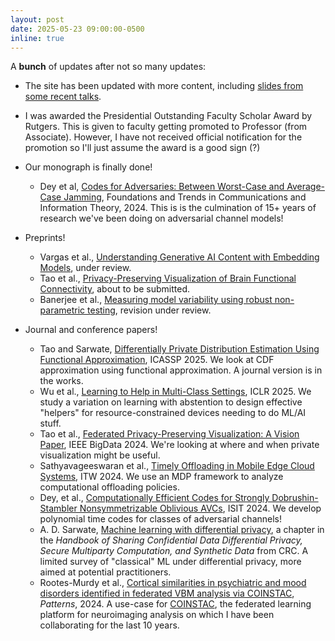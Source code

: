 ```yaml
---
layout: post
date: 2025-05-23 09:00:00-0500
inline: true
---
```


A **bunch** of updates after not so many updates: 

* The site has been updated with more content, including [slides from some recent talks](https://adsarwate.github.io/slides/).

* I was awarded the Presidential Outstanding Faculty Scholar Award by Rutgers. This is given to faculty getting promoted to Professor (from Associate). However, I have not received official notification for the promotion so I'll just assume the award is a good sign (?)

* Our monograph is finally done!
   * Dey et al, [Codes for Adversaries: Between Worst-Case and Average-Case Jamming](http://dx.doi.org/10.1561/0100000112), Foundations and Trends in Communications and Information Theory, 2024. This is is the culmination of 15+ years of research we've been doing on adversarial channel models!

* Preprints!
   * Vargas et al., [Understanding Generative AI Content with Embedding Models](https://doi.org/10.48550/arXiv.2408.10437), under review.
   * Tao et al., [Privacy-Preserving Visualization of Brain Functional Connectivity](https://www.biorxiv.org/content/early/2024/10/15/2024.10.11.617267), about to be submitted.
   * Banerjee et al., [Measuring model variability using robust non-parametric testing](https://doi.org/10.48550/arXiv.2406.08307), revision under review.

* Journal and conference papers!
   * Tao and Sarwate, [Differentially Private Distribution Estimation Using Functional Approximation](https://adsarwate.github.io/publications/), ICASSP 2025. We look at CDF approximation using functional approximation. A journal version is in the works.
   * Wu et al., [Learning to Help in Multi-Class Settings](https://openreview.net/forum?id=NCgTbt2j1F), ICLR 2025. We study a variation on learning with abstention to design effective "helpers" for resource-constrained devices needing to do ML/AI stuff.
   * Tao et al., [Federated Privacy-Preserving Visualization: A Vision Paper](https://adsarwate.github.io/publications/), IEEE BigData 2024. We're looking at where and when private visualization might be useful.
   * Sathyavageeswaran et al., [Timely Offloading in Mobile Edge Cloud Systems](https://doi.org/10.1109/ITW61385.2024.10806971), ITW 2024. We use an MDP framework to analyze computational offloading policies.
   * Dey, et al., [Computationally Efficient Codes for Strongly Dobrushin-Stambler Nonsymmetrizable Oblivious AVCs](https://doi.org/10.1109/ISIT57864.2024.10619362), ISIT 2024. We develop polynomial time codes for classes of adversarial channels!
   * A. D. Sarwate, [Machine learning with differential privacy](https://doi.org/10.1201/9781003185284-9), a chapter in the *Handbook of Sharing Confidential Data Differential Privacy, Secure Multiparty Computation, and Synthetic Data* from CRC. A limited survey of "classical" ML under differential privacy, more aimed at potential practitioners.
   * Rootes-Murdy et al., [Cortical similarities in psychiatric and mood disorders identified in federated VBM analysis via COINSTAC](https://www.sciencedirect.com/science/article/pii/S2666389924001028), *Patterns*, 2024. A use-case for [COINSTAC](https://www.coinstac.org/), the federated learning platform for neuroimaging analysis on which I have been collaborating for the last 10 years.

